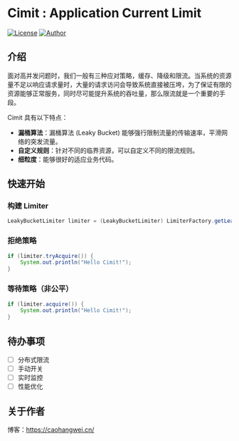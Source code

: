 # Cimit : Application Current Limit

[![License](https://img.shields.io/badge/license-Apache%202-4EB1BA.svg)](https://www.apache.org/licenses/LICENSE-2.0.html)
[![Author](https://img.shields.io/badge/Author-PinuoC-67C23A.svg)](https://caohangwei.cn/)

## 介绍
面对高并发问题时，我们一般有三种应对策略，缓存、降级和限流。当系统的资源量不足以响应请求量时，大量的请求访问会导致系统直接被压垮，为了保证有限的资源能够正常服务，同时尽可能提升系统的吞吐量，那么限流就是一个重要的手段。

Cimit 具有以下特点：

- **漏桶算法**：漏桶算法 (Leaky Bucket) 能够强行限制流量的传输速率，平滑网络的突发流量。
- **自定义规则**：针对不同的临界资源，可以自定义不同的限流规则。
- **细粒度**：能够很好的适应业务代码。

## 快速开始

### 构建 Limiter
``` java
LeakyBucketLimiter limiter = (LeakyBucketLimiter) LimiterFactory.getLeakyBucketLimiter();
```

### 拒绝策略
``` java
if (limiter.tryAcquire()) {
    System.out.println("Hello Cimit!");
}
```

### 等待策略（非公平）
``` java
if (limiter.acquire()) {
    System.out.println("Hello Cimit!");
}
```

## 待办事项

- [ ] 分布式限流
- [ ] 手动开关
- [ ] 实时监控
- [ ] 性能优化

## 关于作者

博客：https://caohangwei.cn/
